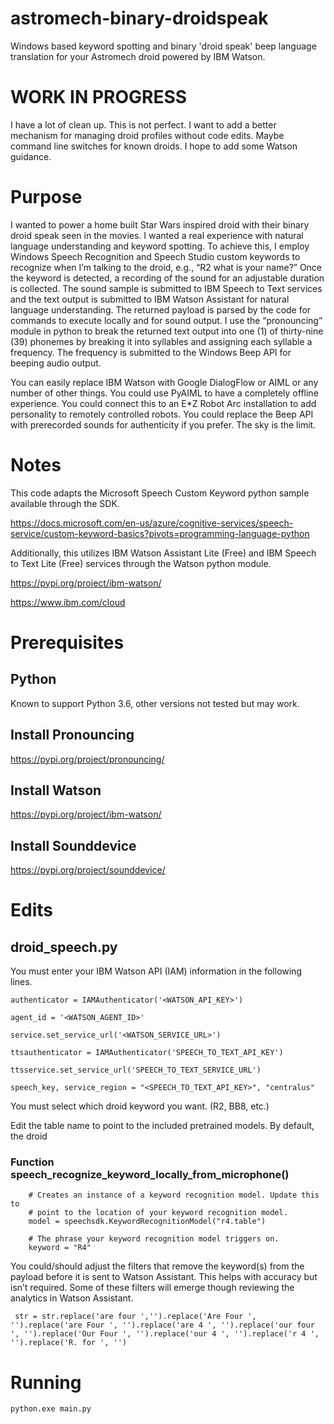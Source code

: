 # astromech-binary-droidspeak
Windows based keyword spotting and binary 'droid speak' beep language translation for your Astromech droid powered by IBM Watson.

# WORK IN PROGRESS
I have a lot of clean up. This is not perfect. I want to add a better mechanism for managing droid profiles without code edits. Maybe command line switches for known droids. I hope to add some Watson guidance. 

# Purpose
I wanted to power a home built Star Wars inspired droid with their binary droid speak seen in the movies. I wanted a real experience with natural language understanding and keyword spotting. To achieve this, I employ Windows Speech Recognition and Speech Studio custom keywords to recognize when I’m talking to the droid, e.g., “R2 what is your name?” Once the keyword is detected, a recording of the sound for an adjustable duration is collected. The sound sample is submitted to IBM Speech to Text services and the text output is submitted to IBM Watson Assistant for natural language understanding. The returned payload is parsed by the code for commands to execute locally and for sound output. I use the “pronouncing” module in python to break the returned text output into one (1) of thirty-nine (39) phonemes by breaking it into syllables and assigning each syllable a frequency. The frequency is submitted to the Windows Beep API for beeping audio output. 

You can easily replace IBM Watson with Google DialogFlow or AIML or any number of other things. You could use PyAIML to have a completely offline experience. You could connect this to an E*Z Robot Arc installation to add personality to remotely controlled robots. You could replace the Beep API with prerecorded sounds for authenticity if you prefer. The sky is the limit.

# Notes
This code adapts the Microsoft Speech Custom Keyword python sample available through the SDK.

https://docs.microsoft.com/en-us/azure/cognitive-services/speech-service/custom-keyword-basics?pivots=programming-language-python 

Additionally, this utilizes IBM Watson Assistant Lite (Free) and IBM Speech to Text Lite (Free) services through the Watson python module. 

https://pypi.org/project/ibm-watson/

https://www.ibm.com/cloud 

# Prerequisites

## Python
Known to support Python 3.6, other versions not tested but may work.

## Install Pronouncing 
https://pypi.org/project/pronouncing/ 

## Install Watson 
https://pypi.org/project/ibm-watson/

## Install Sounddevice
https://pypi.org/project/sounddevice/ 

# Edits
## droid_speech.py
You must enter your IBM Watson API (IAM) information in the following lines. 

`authenticator = IAMAuthenticator('<WATSON_API_KEY>')`

`agent_id = '<WATSON_AGENT_ID>'`

`service.set_service_url('<WATSON_SERVICE_URL>')`

`ttsauthenticator = IAMAuthenticator('SPEECH_TO_TEXT_API_KEY')`

`ttsservice.set_service_url('SPEECH_TO_TEXT_SERVICE_URL')`

`speech_key, service_region = "<SPEECH_TO_TEXT_API_KEY>", "centralus"`

You must select which droid keyword you want. (R2, BB8, etc.) 

Edit the table name to point to the included pretrained models. By default, the droid 

### Function speech_recognize_keyword_locally_from_microphone()

```
    # Creates an instance of a keyword recognition model. Update this to
    # point to the location of your keyword recognition model.
    model = speechsdk.KeywordRecognitionModel("r4.table")

    # The phrase your keyword recognition model triggers on.
    keyword = "R4"
```
You could/should adjust the filters that remove the keyword(s) from the payload before it is sent to Watson Assistant. This helps with accuracy but isn’t required. Some of these filters will emerge though reviewing the analytics in Watson Assistant. 

` str = str.replace('are four ','').replace('Are Four ', '').replace('are Four ', '').replace('are 4 ', '').replace('our four ', '').replace('Our Four ', '').replace('our 4 ', '').replace('r 4 ', '').replace('R. for ', '')`

# Running

`python.exe main.py`
